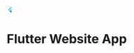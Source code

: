![image](https://github.com/RickyJ2/APP-WEB-GOFIT/blob/master/web/favicon.png)

# Flutter Website App

